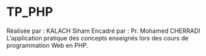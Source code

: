 # TP_PHP
Réalisée par : KALACH Siham
Encadré par :	Pr. Mohamed CHERRADI
L'application pratique des concepts enseignés lors des cours de programmation Web en PHP.

